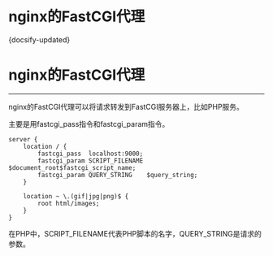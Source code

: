 
# nginx的FastCGI代理
{docsify-updated}




# nginx的FastCGI代理
--------------------------
nginx的FastCGI代理可以将请求转发到FastCGI服务器上，比如PHP服务。

主要是用fastcgi_pass指令和fastcgi_param指令。

    server {
        location / {
            fastcgi_pass  localhost:9000;
            fastcgi_param SCRIPT_FILENAME $document_root$fastcgi_script_name;
            fastcgi_param QUERY_STRING    $query_string;
        }

        location ~ \.(gif|jpg|png)$ {
            root html/images;
        }
    }
在PHP中，SCRIPT_FILENAME代表PHP脚本的名字，QUERY_STRING是请求的参数。